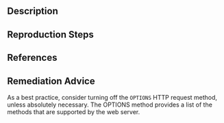 ## Description


## Reproduction Steps


## References


## Remediation Advice

As a best practice, consider turning off the `OPTIONS` HTTP request method, unless absolutely necessary. The OPTIONS method provides a list of the methods that are supported by the web server.

